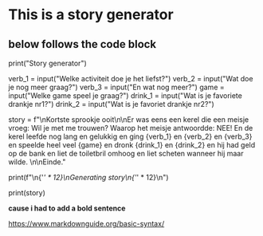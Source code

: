 
# This is a story generator

## below follows the code block

print("Story generator")

verb_1 = input("Welke activiteit doe je het liefst?")
verb_2 = input("Wat doe je nog meer graag?")
verb_3 = input("En wat nog meer?")
game = input("Welke game speel je graag?")
drink_1 = input("Wat is je favoriete drankje nr1?")
drink_2 = input("Wat is je favoriet drankje nr2?")

story = f"\nKortste sprookje ooit\n\nEr was eens een kerel die een meisje vroeg: Wil je met me trouwen? Waarop het meisje antwoordde: NEE! En de kerel leefde nog lang en gelukkig en ging {verb_1} en {verb_2} en {verb_3} en speelde heel veel {game} en dronk {drink_1} en {drink_2} en hij had geld op de bank en liet de toiletbril omhoog en liet scheten wanneer hij maar wilde. \n\nEinde."

print(f"\n{'*' * 12}\nGenerating story\n{'*' * 12}\n")

print(story)

**cause i had to add a bold sentence**

https://www.markdownguide.org/basic-syntax/
